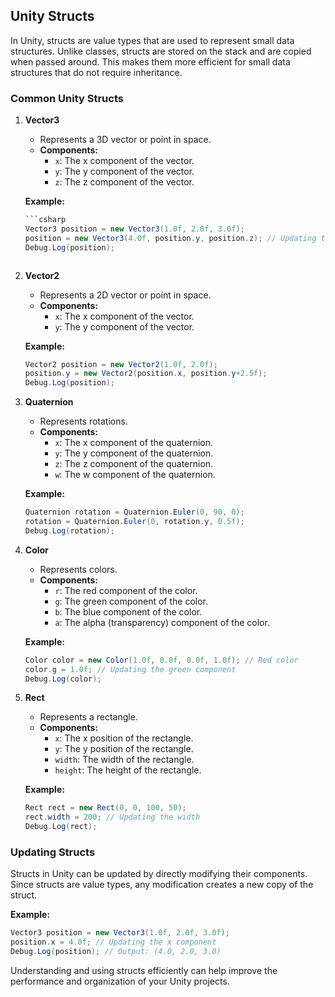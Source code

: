 
## Unity Structs

In Unity, structs are value types that are used to represent small data structures. Unlike classes, structs are stored on the stack and are copied when passed around. This makes them more efficient for small data structures that do not require inheritance.

### Common Unity Structs

1. **Vector3**
    - Represents a 3D vector or point in space.
    - **Components:**
      - `x`: The x component of the vector.
      - `y`: The y component of the vector.
      - `z`: The z component of the vector.

    **Example:**
    ```csharp
    ```csharp
    Vector3 position = new Vector3(1.0f, 2.0f, 3.0f);
    position = new Vector3(4.0f, position.y, position.z); // Updating the x component
    Debug.Log(position);
    ```
    ```

2. **Vector2**
    - Represents a 2D vector or point in space.
    - **Components:**
      - `x`: The x component of the vector.
      - `y`: The y component of the vector.

    **Example:**
    ```csharp
    Vector2 position = new Vector2(1.0f, 2.0f);
    position.y = new Vector2(position.x, position.y+2.5f);
    Debug.Log(position);
    ```

3. **Quaternion**
    - Represents rotations.
    - **Components:**
      - `x`: The x component of the quaternion.
      - `y`: The y component of the quaternion.
      - `z`: The z component of the quaternion.
      - `w`: The w component of the quaternion.

    **Example:**
    ```csharp
    Quaternion rotation = Quaternion.Euler(0, 90, 0);
    rotation = Quaternion.Euler(0, rotation.y, 0.5f);
    Debug.Log(rotation);
    ```

4. **Color**
    - Represents colors.
    - **Components:**
      - `r`: The red component of the color.
      - `g`: The green component of the color.
      - `b`: The blue component of the color.
      - `a`: The alpha (transparency) component of the color.

    **Example:**
    ```csharp
    Color color = new Color(1.0f, 0.0f, 0.0f, 1.0f); // Red color
    color.g = 1.0f; // Updating the green component
    Debug.Log(color);
    ```

5. **Rect**
    - Represents a rectangle.
    - **Components:**
      - `x`: The x position of the rectangle.
      - `y`: The y position of the rectangle.
      - `width`: The width of the rectangle.
      - `height`: The height of the rectangle.

    **Example:**
    ```csharp
    Rect rect = new Rect(0, 0, 100, 50);
    rect.width = 200; // Updating the width
    Debug.Log(rect);
    ```

### Updating Structs

Structs in Unity can be updated by directly modifying their components. Since structs are value types, any modification creates a new copy of the struct.

**Example:**
```csharp
Vector3 position = new Vector3(1.0f, 2.0f, 3.0f);
position.x = 4.0f; // Updating the x component
Debug.Log(position); // Output: (4.0, 2.0, 3.0)
```

Understanding and using structs efficiently can help improve the performance and organization of your Unity projects.